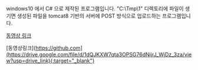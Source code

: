 windows10 에서 C# 으로 제작된 프로그램입니다.
"C:\Tmp\1" 디렉토리에 파일이 생기면 생성된 파일을 tomcat8 기반의 서버에 POST 방식으로 업로드하는 프로그램입니다.

<a href="https://drive.google.com/file/d/1dQJKXW7qta3OPSG76dNijrJ_WjDz_3za/view?usp=drive_link" target="_blank">동영상 링크</a>

[동영상링크](https://github.com](https://drive.google.com/file/d/1dQJKXW7qta3OPSG76dNijrJ_WjDz_3za/view?usp=drive_link){:target="_blank"}
